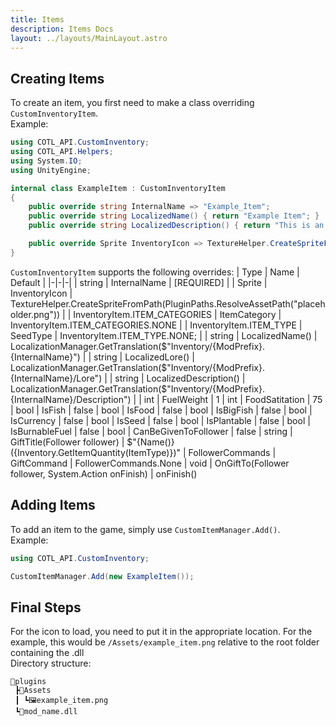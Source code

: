 ```yaml
---
title: Items
description: Items Docs
layout: ../layouts/MainLayout.astro
---
```


## Creating Items

To create an item, you first need to make a class overriding `CustomInventoryItem`.  
Example:
```cs
using COTL_API.CustomInventory;
using COTL_API.Helpers;
using System.IO;
using UnityEngine;
```
```cs
internal class ExampleItem : CustomInventoryItem
{
    public override string InternalName => "Example_Item";
    public override string LocalizedName() { return "Example Item"; }
    public override string LocalizedDescription() { return "This is an example item"; }

    public override Sprite InventoryIcon => TextureHelper.CreateSpriteFromPath(Path.Combine(Plugin.PluginPath, "Assets", "example_item.png"));
}
```
`CustomInventoryItem` supports the following overrides:
| Type | Name | Default |
|-|-|-|
| string | InternalName | \[REQUIRED\] |
| Sprite | InventoryIcon | TextureHelper.CreateSpriteFromPath(PluginPaths.ResolveAssetPath("placeholder.png")) |
| InventoryItem.ITEM_CATEGORIES | ItemCategory | InventoryItem.ITEM_CATEGORIES.NONE |
| InventoryItem.ITEM_TYPE | SeedType | InventoryItem.ITEM_TYPE.NONE; |
| string | LocalizedName() | LocalizationManager.GetTranslation($"Inventory/{ModPrefix}.{InternalName}") |
| string | LocalizedLore() | LocalizationManager.GetTranslation($"Inventory/{ModPrefix}.{InternalName}/Lore") |
| string | LocalizedDescription() | LocalizationManager.GetTranslation($"Inventory/{ModPrefix}.{InternalName}/Description") |
| int | FuelWeight | 1
| int | FoodSatitation | 75
| bool | IsFish | false
| bool | IsFood | false
| bool | IsBigFish | false
| bool | IsCurrency | false
| bool | IsSeed |  false
| bool | IsPlantable | false
| bool | IsBurnableFuel | false
| bool | CanBeGivenToFollower | false
| string | GiftTitle(Follower follower) | $"{Name()} ({Inventory.GetItemQuantity(ItemType)})"
| FollowerCommands | GiftCommand | FollowerCommands.None
| void | OnGiftTo(Follower follower, System.Action onFinish) | onFinish()

## Adding Items
To add an item to the game, simply use `CustomItemManager.Add()`.  
Example:
```cs
using COTL_API.CustomInventory;
```
```cs
CustomItemManager.Add(new ExampleItem());
```

## Final Steps
For the icon to load, you need to put it in the appropriate location. For the example, this would be `/Assets/example_item.png` relative to the root folder containing the .dll  
Directory structure:
```
📂plugins
 ┣📂Assets
 ┃ ┗🖼️example_item.png
 ┗📜mod_name.dll
```
